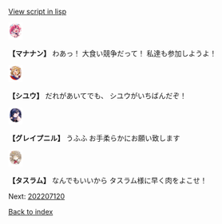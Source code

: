 [View script in lisp](../scripts/202207112.txt)

<img src="../images/units/6504021.png" alt="6504021.png" height="34"/>

**【マナナン】**
わあっ！
大食い競争だって！
私達も参加しようよ！

<img src="../images/units/201911.png" alt="201911.png" height="34"/>

**【シユウ】**
だれがあいてでも、
シユウがいちばんだぞ！

<img src="../images/units/52000511.png" alt="52000511.png" height="34"/>

**【グレイプニル】**
うふふ
お手柔らかにお願い致します

<img src="../images/units/502011.png" alt="502011.png" height="34"/>

**【タスラム】**
なんでもいいから
タスラム様に早く肉をよこせ！


Next: [202207120](202207120.md)

[Back to index](index.md)
